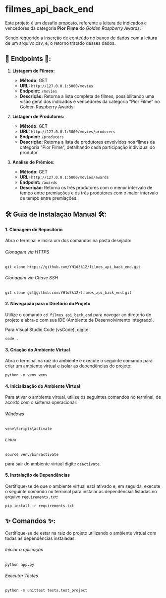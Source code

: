 # filmes_api_back_end
Este projeto é um desafio proposto, referente a leitura de indicados e vencedores da categoria **Pior Filme** do _Golden Raspberry Awards_.

Sendo requerido a inserção de conteúdo no banco de dados com a leitura de um arquivo.csv, e, o retorno tratado desses dados.

## 🚀 Endpoints 🚀:
1.  **Listagem de Filmes:**
    - **Método:** GET
    - **URL:** `http://127.0.0.1:5000/movies`
    - **Endpoint:** `/movies`
    - **Descrição:** Retorna a lista completa de filmes, possibilitando uma visão geral dos indicados e vencedores da categoria "Pior Filme" no Golden Raspberry Awards.
      
2. **Listagem de Produtores:**
    - **Método:** GET
    - **URL:** `http://127.0.0.1:5000/movies/producers`
    - **Endpoint:** `/producers`
    - **Descrição:** Retorna a lista de produtores envolvidos nos filmes da categoria "Pior Filme", detalhando cada participação individual do produtor.
    
3. **Análise de Prêmios:**
    - **Método:** GET
    - **URL:** `http://127.0.0.1:5000/movies/awards`
    - **Endpoint:** `/awards`
    - **Descrição:** Retorna os três produtores com o menor intervalo de tempo entre premiações e os três produtores com o maior intervalo de tempo entre premiações.

## 🛠 Guia de Instalação Manual 🛠:

#### 1. Clonagem do Repositório
Abra o terminal e insira um dos comandos na pasta desejada:

###### Clonagem via HTTPS
```
git clone https://github.com/YH1d3k12/filmes_api_back_end.git
```

###### Clonagem via Chave SSH
```
git clone git@github.com:YH1d3k12/filmes_api_back_end.git
```

#### 2. Navegação para o Diretório do Projeto
Utilize o comando `cd filmes_api_back_end` para navegar ao diretorio do projeto e abra-o com sua IDE (Ambiente de Desenvolvimento Integrado).

Para Visual Studio Code (vsCode), digite:
```
code .
```

#### 3. Criação do Ambiente Virtual
Abra o terminal na raiz do ambiente e execute o seguinte comando para criar um ambiente virtual e isolar as dependências do projeto:

```
python -m venv venv
```

#### 4. Inicialização do Ambiente Virtual
Para ativar o ambiente virtual, utilize os seguintes comandos no terminal, de acordo com o sistema operacional:

###### Windows
```
venv\Scripts\activate
```

###### Linux
```
source venv/bin/activate
```

para sair do ambiente virtual digite `deactivate`.

#### 5. Instalação de Dependências
Certifique-se de que o ambiente virtual está ativado e, em seguida, execute o seguinte comando no terminal para instalar as dependências listadas no arquivo `requirements.txt`:

```
pip install -r requirements.txt
```

## ✨ Comandos ✨:
Certifique-se de estar na raiz do projeto utilizando o ambiente virtual com todas as dependências instaladas.
###### Iniciar a aplicação
```
python app.py
```

###### Executar Testes
```
python -m unittest tests.test_project
```

